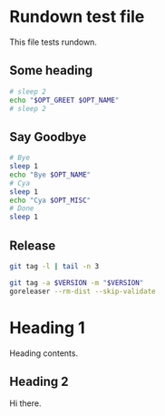 <r opt="docopt" type="string" desc="An option for the document"/>

# Rundown test file

This file tests rundown.


## Some heading <r label="greets"/>

<r desc="Greets you by your name"/>

<r opt="name" type="string" desc="The name to greet" required/>

<r opt="greet" type="enum|hi|formal" desc="The greeting style" required/>

<r stdout/>

``` bash
# sleep 2
echo "$OPT_GREET $OPT_NAME"
# sleep 2
```


## Say Goodbye <r section="byee"/>

<r desc="Asks for your name, and then says goodbye, like a boss"/>

<r opt="0:name" type="string" desc="The name to greet"/>
<r opt="*:misc_stuff" type="string" desc="Other names"/>

<r reveal named-all/>

``` bash
# Bye
sleep 1
echo "Bye $OPT_NAME"
# Cya
sleep 1
echo "Cya $OPT_MISC"
# Done
sleep 1
```


## Release <r label="release"/>

<r spinner="Listing previous versions..." stdout/>

``` bash
git tag -l | tail -n 3
```

<r opt="version" as="VERSION" type="string" required desc="The version to release" prompt="Version to release" />

<r stdout/>

``` bash
git tag -a $VERSION -m "$VERSION"
goreleaser --rm-dist --skip-validate
```

<r section="vanilla" desc="Thing">

# Heading 1

Heading contents.

## Heading 2

Hi there.

</r>